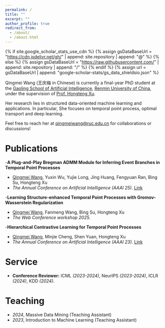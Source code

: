 ```yaml
---
permalink: /
title: ""
excerpt: ""
author_profile: true
redirect_from: 
  - /about/
  - /about.html
---
```


{% if site.google_scholar_stats_use_cdn %}
{% assign gsDataBaseUrl = "https://cdn.jsdelivr.net/gh/" | append: site.repository | append: "@" %}
{% else %}
{% assign gsDataBaseUrl = "https://raw.githubusercontent.com/" | append: site.repository | append: "/" %}
{% endif %}
{% assign url = gsDataBaseUrl | append: "google-scholar-stats/gs_data_shieldsio.json" %}

<span class='anchor' id='about-me'></span>

Qingmei Wang (王庆梅 in Chinese) is currently a final-year PhD student at the [Gaoling School of Artificial Intelligence](http://ai.ruc.edu.cn/), [Renmin University of
China](http://www.ruc.edu.cn/), under the supervision of [Prof. Hongteng Xu](https://hongtengxu.github.io/). 

Her research lies in structured data-oriented machine learning and applications. 
In particular, She focuses on temporal point process, optimal transport and deep learning.

Feel free to reach her at <qingmeiwang@ruc.edu.cn> for collaborations or discussions!


# Publications

-**A Plug-and-Play Bregman ADMM Module for Inferring Event Branches in Temporal Point Processes**
  - <u>Qingmei Wang</u>, Yuxin Wu, Yujie Long, Jing Huang, Fengyuan Ran, Bing Su, Hongteng Xu
  - *The Annual Conference on Artificial Intelligence (AAAI 25).* [Link](https://arxiv.org/pdf/2501.04529)

-**Learning Structure-enhanced Temporal Point Processes with Gromov-Wasserstein Regularization**
  - <u>Qingmei Wang</u>, Fanmeng Wang, Bing Su, Hongteng Xu
  - *The Web Conference workshop 2025.* 
 
-**Hierarchical Contrastive Learning for Temporal Point Processes**
  - <u>Qingmei Wang</u>, Minjie Cheng, Shen Yuan, Hongteng Xu
  - *The Annual Conference on Artificial Intelligence (AAAI 23).* [Link](https://ojs.aaai.org/index.php/AAAI/article/view/26211)
 

# Service
  - **Conference Reviewer:** ICML *(2023-2024)*, NeurIPS *(2023-2024)*, ICLR *(2024)*, KDD *(2024)*.


# Teaching
- *2024*, Massive Data Mining (Teaching Assistant)
- *2023*, Introduction to Machine Learning (Teaching Assistant)
